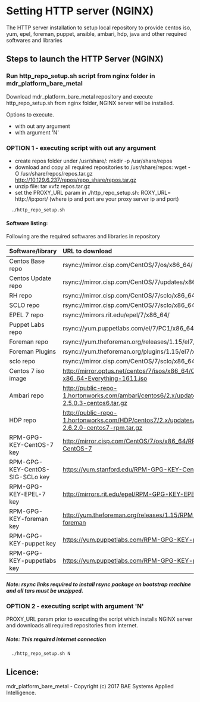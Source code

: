 # Setting HTTP server (NGINX)

  The HTTP server installation to setup local repository to provide centos iso, yum, epel, foreman, puppet, ansible, ambari, hdp, java and other required softwares and libraries 

## Steps to launch the HTTP Server (NGINX)

### Run http_repo_setup.sh script from nginx folder in mdr_platform_bare_metal
   Download mdr_platform_bare_metal repository and execute http_repo_setup.sh from nginx folder, NGINX server will be installed. 
   
   Options to execute.
   *  with out any argument
   *  with argument 'N'

   
### OPTION 1 - executing script with out any argument

   * create repos folder under /usr/share/: mkdir -p /usr/share/repos
   * download and copy all required repositories to /usr/share/repos: wget -O /usr/share/repos/repos.tar.gz http://10.129.6.237/repos/repo_share/repos.tar.gz
   * unzip file: tar xvfz repos.tar.gz
   * set the PROXY_URL param in ./http_repo_setup.sh: ROXY_URL= http://ip:port/ (where ip and port are your proxy server ip and port)
   
   
  ```
    ./http_repo_setup.sh
  ```
#### Software listing:
Following are the required softwares and libraries in repository

| Software/library       |  URL to download           |
|:------------- |:-------------|
|Centos Base repo|rsync://mirror.cisp.com/CentOS/7/os/x86_64/|
|Centos Update repo|rsync://mirror.cisp.com/CentOS/7/updates/x86_64/|
|RH repo|rsync://mirror.cisp.com/CentOS/7/sclo/x86_64/rh/|
|SCLO repo|rsync://mirror.cisp.com/CentOS/7/sclo/x86_64/sclo/|
|EPEL 7 repo|rsync://mirrors.rit.edu/epel/7/x86_64/|
|Puppet Labs repo|rsync://yum.puppetlabs.com/el/7/PC1/x86_64/|
|Foreman repo|rsync://yum.theforeman.org/releases/1.15/el7/x86_64/|
|Foreman Plugins|rsync://yum.theforeman.org/plugins/1.15/el7/x86_64/|
|sclo repo|rsync://mirror.cisp.com/CentOS/7/sclo/x86_64|
|Centos 7 iso image|http://mirror.optus.net/centos/7/isos/x86_64/CentOS-7-x86_64-Everything-1611.iso|
|Ambari repo|http://public-repo-1.hortonworks.com/ambari/centos6/2.x/updates/2.5.0.3/ambari-2.5.0.3-centos6.tar.gz|
|HDP repo|http://public-repo-1.hortonworks.com/HDP/centos7/2.x/updates/2.6.2.0/HDP-2.6.2.0-centos7-rpm.tar.gz|
|RPM-GPG-KEY-CentOS-7 key|http://mirror.cisp.com/CentOS/7/os/x86_64/RPM-GPG-KEY-CentOS-7|
|RPM-GPG-KEY-CentOS-SIG-SCLo key|https://yum.stanford.edu/RPM-GPG-KEY-CentOS-SIG-SCLo|
|RPM-GPG-KEY-EPEL-7 key|http://mirrors.rit.edu/epel/RPM-GPG-KEY-EPEL-7|
|RPM-GPG-KEY-foreman key|http://yum.theforeman.org/releases/1.15/RPM-GPG-KEY-foreman|
|RPM-GPG-KEY-puppet key|https://yum.puppetlabs.com/RPM-GPG-KEY-puppet|
|RPM-GPG-KEY-puppetlabs key|https://yum.puppetlabs.com/RPM-GPG-KEY-puppetlabs|

##### Note: rsync links required to install rsync package on bootstrap machine and all tars must be unzipped.

### OPTION 2 - executing script with argument 'N'
PROXY_URL param prior to executing the script which installs NGINX server and downloads all required repositories from internet.

##### Note: This required internet connection
  ```
    ./http_repo_setup.sh N
  ```
  
## Licence:
mdr_platform_bare_metal  - Copyright (c) 2017 BAE Systems Applied Intelligence.
